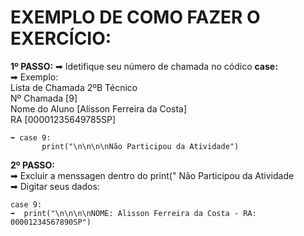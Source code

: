 # EXEMPLO DE COMO FAZER O EXERCÍCIO:

**1º PASSO:**
    ➡ Idetifique seu número de chamada no códico **case:**  
    ➡ Exemplo:  
        Lista de Chamada 2ºB Técnico  
        Nº Chamada [9]  
        Nome do Aluno [Alisson Ferreira da Costa]  
        RA [00001235649785SP]  

    ➡ case 9:  
           print("\n\n\n\nNão Participou da Atividade")

**2º PASSO:**  
    ➡ Excluir a menssagen dentro do print(" Não Participou da Atividade  
    ➡ Digitar seus dados:  
    
    case 9:  
    ➡  print("\n\n\n\nNOME: Alisson Ferreira da Costa - RA: 00001234567890SP")

